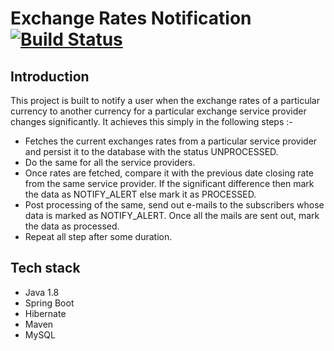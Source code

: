 # Exchange Rates Notification [![Build Status](https://travis-ci.org/siddharthgoel88/xrates.svg)](https://travis-ci.org/siddharthgoel88/xrates)

## Introduction
This project is built to notify a user when the exchange rates of a particular currency to another currency for a particular exchange service provider changes significantly. It achieves this simply in the following steps :-
 - Fetches the current exchanges rates from a particular service provider and persist it to the database with the status UNPROCESSED.
 - Do the same for all the service providers.
 - Once rates are fetched, compare it with the previous date closing rate from the same service provider. If the significant difference then mark the data as NOTIFY_ALERT else mark it as PROCESSED.
 - Post processing of the same, send out e-mails to the subscribers whose data is marked as NOTIFY_ALERT. Once all the mails are sent out, mark the data as processed.
 - Repeat all step after some duration.

## Tech stack
- Java 1.8
- Spring Boot
- Hibernate
- Maven
- MySQL

